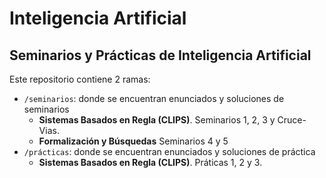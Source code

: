 # Inteligencia Artificial
## Seminarios y Prácticas de Inteligencia Artificial
Este repositorio contiene 2 ramas:
- `/seminarios`: donde se encuentran enunciados y soluciones de seminarios
    - **Sistemas Basados en Regla (CLIPS)**. Seminarios 1, 2, 3 y Cruce-Vias.
    - **Formalización y Búsquedas** Seminarios 4 y 5
- `/prácticas`: donde se encuentran enunciados y soluciones de práctica
  - **Sistemas Basados en Regla (CLIPS)**. Práticas 1, 2 y 3.
